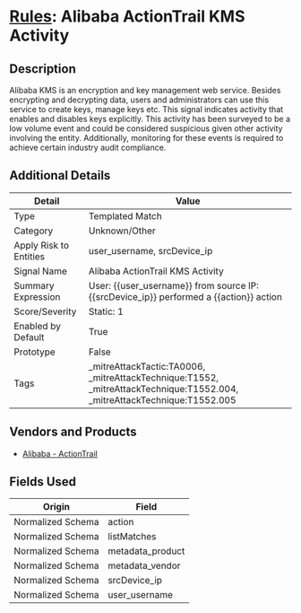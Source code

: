 # [Rules](README.md): Alibaba ActionTrail KMS Activity

## Description
Alibaba KMS is an encryption and key management web service.  Besides encrypting and decrypting data, users and administrators can use this service to create keys, manage keys etc.  This signal indicates activity that enables and disables keys explicitly.  This activity has been surveyed to be a low volume event and could be considered suspicious given other activity involving the entity.  Additionally, monitoring for these events is required to achieve certain industry audit compliance.

## Additional Details
|Detail|Value|
|----|----|
|Type|Templated Match|
|Category|Unknown/Other|
|Apply Risk to Entities|user_username, srcDevice_ip|
|Signal Name|Alibaba ActionTrail KMS Activity|
|Summary Expression|User: {{user_username}} from source IP: {{srcDevice_ip}} performed a {{action}} action|
|Score/Severity|Static: 1|
|Enabled by Default|True|
|Prototype|False|
|Tags|_mitreAttackTactic:TA0006, _mitreAttackTechnique:T1552, _mitreAttackTechnique:T1552.004, _mitreAttackTechnique:T1552.005|
## Vendors and Products
- [Alibaba - ActionTrail](../products/79055042-52c8-4998-b201-bd2cd2dbca1f.md)


## Fields Used

|Origin|Field|
|----|----|
|Normalized Schema|action|
|Normalized Schema|listMatches|
|Normalized Schema|metadata_product|
|Normalized Schema|metadata_vendor|
|Normalized Schema|srcDevice_ip|
|Normalized Schema|user_username|


